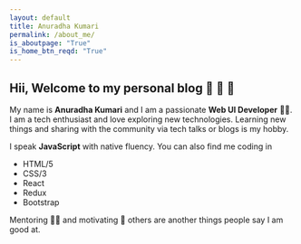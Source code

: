 ```yaml
---
layout: default
title: Anuradha Kumari
permalink: /about_me/
is_aboutpage: "True"
is_home_btn_reqd: "True"
---
```


## Hii, Welcome to my personal blog :wave: :wave: :wave:

My name is **Anuradha Kumari** and I am a passionate **Web UI Developer** :woman_technologist:.
I am a tech enthusiast and love exploring new technologies. Learning new things and sharing with the community via tech talks or blogs is my hobby. 

I speak **JavaScript** with native fluency. You can also find me coding in
- HTML/5
- CSS/3
- React
- Redux
- Bootstrap

Mentoring :woman_teacher: and motivating :butterfly: others are another things people say I am good at. 

